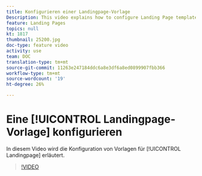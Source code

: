 ```yaml
---
title: Konfigurieren einer Landingpage-Vorlage
Description: This video explains how to configure Landing Page templates in Adobe Campaign Standard.
feature: Landing Pages
topics: null
kt: 1817
thumbnail: 25200.jpg
doc-type: feature video
activity: use
team: DOC
translation-type: tm+mt
source-git-commit: 11263e247184ddc6a8e3df6a8ed0899907fbb366
workflow-type: tm+mt
source-wordcount: '19'
ht-degree: 26%

---
```


# Eine [!UICONTROL Landingpage-Vorlage] konfigurieren

In diesem Video wird die Konfiguration von Vorlagen für [!UICONTROL Landingpage] erläutert.

>[!VIDEO](https://video.tv.adobe.com/v/25200/?quality=12)
